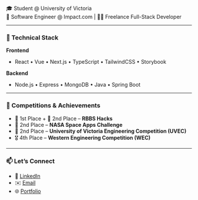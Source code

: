 🎓 Student @ University of Victoria  
💼 Software Engineer @ Impact.com | 🧑‍💻 Freelance Full-Stack Developer  

---

### 🚀 Technical Stack

**Frontend**
- React • Vue • Next.js • TypeScript • TailwindCSS • Storybook

**Backend**
- Node.js • Express • MongoDB • Java • Spring Boot
---

### 🏅 Competitions & Achievements

- 🥇 1st Place + 🥈 2nd Place – **RBBS Hacks**
- 🥈 2nd Place – **NASA Space Apps Challenge**
- 🥈 2nd Place – **University of Victoria Engineering Competition (UVEC)**
- 🎖️ 4th Place – **Western Engineering Competition (WEC)** 

---

### 📫 Let’s Connect

- 💼 [LinkedIn](https://linkedin.com/in/abdullahbinazeem)  
- ✉️ [Email](mailto:abdullahbinazeem06@gmail.com)  
- 🌐 [Portfolio](https://abdullahazeem.netlify.app)
